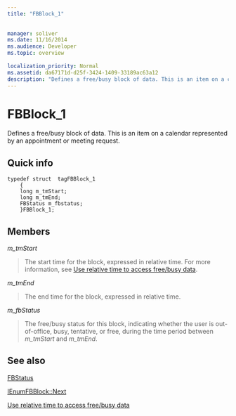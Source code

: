 ```yaml
---
title: "FBBlock_1"
 
 
manager: soliver
ms.date: 11/16/2014
ms.audience: Developer
ms.topic: overview
 
localization_priority: Normal
ms.assetid: da67171d-d25f-3424-1409-33189ac63a12
description: "Defines a free/busy block of data. This is an item on a calendar represented by an appointment or meeting request."
---
```


# FBBlock_1

Defines a free/busy block of data. This is an item on a calendar represented by an appointment or meeting request.
  
## Quick info

```
typedef struct  tagFBBlock_1 
    { 
    long m_tmStart; 
    long m_tmEnd; 
    FBStatus m_fbstatus; 
    }FBBlock_1; 

```

## Members

 _m_tmStart_
  
> The start time for the block, expressed in relative time. For more information, see [Use relative time to access free/busy data](how-to-use-relative-time-to-access-free-busy-data.md).
    
 _m_tmEnd_
  
> The end time for the block, expressed in relative time.
    
 _m_fbStatus_
  
> The free/busy status for this block, indicating whether the user is out-of-office, busy, tentative, or free, during the time period between  _m_tmStart_ and  _m_tmEnd_.
    
## See also



[FBStatus](fbstatus.md)
  
[IEnumFBBlock::Next](ienumfbblock-next.md)
  
[Use relative time to access free/busy data](how-to-use-relative-time-to-access-free-busy-data.md)

